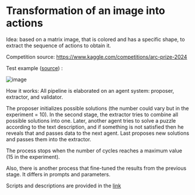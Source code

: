 # Transformation of an image into actions
Idea: based on a matrix image, that is colored and has a specific shape, to extract the sequence of actions to obtain it.

Competition source: https://www.kaggle.com/competitions/arc-prize-2024

Test example ([source](https://arcprize.org/)) :

![image](https://github.com/user-attachments/assets/d8b05bd6-1093-459e-a365-850e97fdff7a)

How it works:
All pipeline is elaborated on an agent system: proposer, extractor, and validator.

The proposer initializes possible solutions (the number could vary but in the experiment = 10). In the second stage, the extractor tries to combine all possible solutions into one.
Later, another agent tries to solve a puzzle according to the text description, and if something is not satisfied then he reveals that and passes data to the next agent.
Last proposes new solutions and passes them into the extractor.

The process stops when the number of cycles reaches a maximum value (15 in the experiment).

Also, there is another process that fine-tuned the results from the previous stage. It differs in prompts and parameters.

Scripts and descriptions are provided in the [link](https://www.kaggle.com/datasets/ufo137/arc-training-description)
